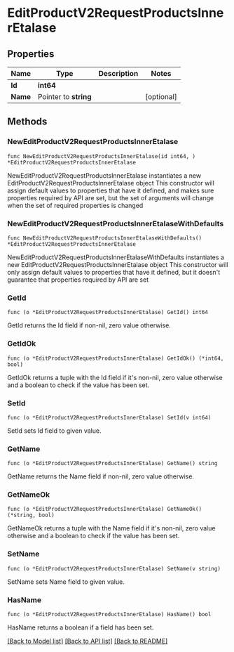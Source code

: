 # EditProductV2RequestProductsInnerEtalase

## Properties

Name | Type | Description | Notes
------------ | ------------- | ------------- | -------------
**Id** | **int64** |  | 
**Name** | Pointer to **string** |  | [optional] 

## Methods

### NewEditProductV2RequestProductsInnerEtalase

`func NewEditProductV2RequestProductsInnerEtalase(id int64, ) *EditProductV2RequestProductsInnerEtalase`

NewEditProductV2RequestProductsInnerEtalase instantiates a new EditProductV2RequestProductsInnerEtalase object
This constructor will assign default values to properties that have it defined,
and makes sure properties required by API are set, but the set of arguments
will change when the set of required properties is changed

### NewEditProductV2RequestProductsInnerEtalaseWithDefaults

`func NewEditProductV2RequestProductsInnerEtalaseWithDefaults() *EditProductV2RequestProductsInnerEtalase`

NewEditProductV2RequestProductsInnerEtalaseWithDefaults instantiates a new EditProductV2RequestProductsInnerEtalase object
This constructor will only assign default values to properties that have it defined,
but it doesn't guarantee that properties required by API are set

### GetId

`func (o *EditProductV2RequestProductsInnerEtalase) GetId() int64`

GetId returns the Id field if non-nil, zero value otherwise.

### GetIdOk

`func (o *EditProductV2RequestProductsInnerEtalase) GetIdOk() (*int64, bool)`

GetIdOk returns a tuple with the Id field if it's non-nil, zero value otherwise
and a boolean to check if the value has been set.

### SetId

`func (o *EditProductV2RequestProductsInnerEtalase) SetId(v int64)`

SetId sets Id field to given value.


### GetName

`func (o *EditProductV2RequestProductsInnerEtalase) GetName() string`

GetName returns the Name field if non-nil, zero value otherwise.

### GetNameOk

`func (o *EditProductV2RequestProductsInnerEtalase) GetNameOk() (*string, bool)`

GetNameOk returns a tuple with the Name field if it's non-nil, zero value otherwise
and a boolean to check if the value has been set.

### SetName

`func (o *EditProductV2RequestProductsInnerEtalase) SetName(v string)`

SetName sets Name field to given value.

### HasName

`func (o *EditProductV2RequestProductsInnerEtalase) HasName() bool`

HasName returns a boolean if a field has been set.


[[Back to Model list]](../README.md#documentation-for-models) [[Back to API list]](../README.md#documentation-for-api-endpoints) [[Back to README]](../README.md)


